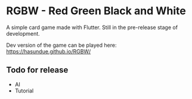 # RGBW - Red Green Black and White

A simple card game made with Flutter.
Still in the pre-release stage of development.

Dev version of the game can be played here:
https://hasundue.github.io/RGBW/

## Todo for release
- AI
- Tutorial
